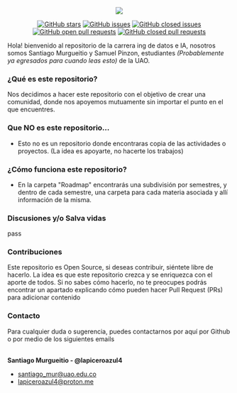 <p align="center"><img src="https://readme-typing-svg.herokuapp.com?font=Time+New+Roman&color=%23FFFFFF&size=25&center=true&vCenter=true&width=1000&height=100&lines=Roadmap+-+Ingenieria+de+Datos+e+Inteligencia+Artificial+(UAO)"></a>
</p>


<p align="center">
  <a href="https://github.com/lapiceroazul4/Ingenieria-Datos-IA-Roadmap-UAO"><img src="https://img.shields.io/github/stars/lapiceroazul4/Ingenieria-Datos-IA-Roadmap-UAO?style=social" alt="GitHub stars"></a>
  <a href="https://github.com/lapiceroazul4/Ingenieria-Datos-IA-Roadmap-UAO/issues"><img src="https://img.shields.io/github/issues/lapiceroazul4/Ingenieria-Datos-IA-Roadmap-UAO" alt="GitHub issues"></a>
  <a href="https://github.com/lapiceroazul4/Ingenieria-Datos-IA-Roadmap-UAO/issues?q=is%3Aissue+is%3Aclosed"><img src="https://img.shields.io/github/issues-closed/lapiceroazul4/Ingenieria-Datos-IA-Roadmap-UAO" alt="GitHub closed issues"></a>
  <a href="https://github.com/lapiceroazul4/Ingenieria-Datos-IA-Roadmap-UAO/pulls"><img src="https://img.shields.io/github/issues-pr/lapiceroazul4/Ingenieria-Datos-IA-Roadmap-UAO" alt="GitHub open pull requests"></a>
  <a href="https://github.com/lapiceroazul4/Ingenieria-Datos-IA-Roadmap-UAO/pulls?q=is%3Apr+is%3Aclosed"><img src="https://img.shields.io/github/issues-pr-closed/lapiceroazul4/Ingenieria-Datos-IA-Roadmap-UAO" alt="GitHub closed pull requests"></a>
</p>


Hola! bienvenido al repositorio de la carrera ing de datos e IA, nosotros somos Santiago Murgueitio y Samuel Pinzon, estudiantes *(Probablemente ya egresados para cuando leas esto)* de la UAO. 

<h3 align="left"> ¿Qué es este repositorio? </h3>

Nos decidimos a hacer este repositorio con el objetivo de crear una comunidad, donde nos apoyemos mutuamente sin importar el punto en el que encuentres.

<h3 align="left"> Que NO es este repositorio... </h3>

- Esto no es un repositorio donde encontraras copia de las actividades o proyectos. (La idea es apoyarte, no hacerte los trabajos)

<h3 align="left"> ¿Cómo funciona este repositorio? </h3>

- En la carpeta "Roadmap" encontrarás una subdivisión por semestres, y dentro de cada semestre, una carpeta para cada materia asociada y allí información de la misma. 

<h3 align="left"> Discusiones y/o Salva vidas </h3>
pass

<h3 align="left"> Contribuciones </h3>

Este repositorio es Open Source, si deseas contribuir, siéntete libre de hacerlo. La idea es que este repositorio crezca y se enriquezca con el aporte de todos. Si no sabes cómo hacerlo, no te preocupes podrás encontrar un apartado explicando cómo pueden hacer Pull Request (PRs) para adicionar contenido

<h3 align="left"> Contacto </h3>
Para cualquier duda o sugerencia, puedes contactarnos por aquí por Github o por medio de los siguientes emails 


<br>**Santiago Murgueitio - @lapiceroazul4**
- santiago_mur@uao.edu.co
- lapiceroazul4@proton.me
